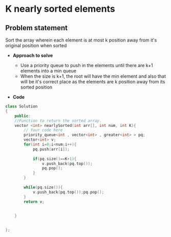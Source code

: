 # K nearly sorted elements

## Problem statement

Sort the array wherein each element is at most k position away from it's original position when sorted

* **Approach to solve**

  * Use a priority queue to push in the elements until there are k+1 elements into a min queue
  * When the size is k+1, the root will have the min element and also that will be it's correct place as the elements are k position away from its sorted position

* **Code**

```cpp
class Solution
{
    public:
    //Function to return the sorted array.
    vector <int> nearlySorted(int arr[], int num, int K){
        // Your code here
        priority_queue<int , vector<int> , greater<int> > pq;
        vector<int> v;
        for(int i=0;i<num;i++){
            pq.push(arr[i]);
            
            if(pq.size()==K+1){
                v.push_back(pq.top());
                pq.pop();
            }
        }
        
        while(pq.size()){
            v.push_back(pq.top());pq.pop();
        }
        return v;
        
        
    }
    

};

```
